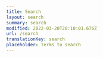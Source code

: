 ```yaml
---
title: Search
layout: search
summary: search
modified: 2022-03-20T20:10:01.676Z
url: /search
translationKey: search
placeholder: Terms to search
---
```

